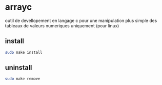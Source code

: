 # arrayc

outil de devellopement en langage c pour une manipulation plus simple des tableaux de valeurs numeriques uniquement (pour linux)

## install

```bash
sudo make install
```

## uninstall

```bash
sudo make remove
```
